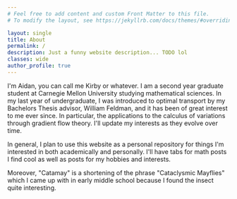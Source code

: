 ```yaml
---
# Feel free to add content and custom Front Matter to this file.
# To modify the layout, see https://jekyllrb.com/docs/themes/#overriding-theme-defaults

layout: single
title: About
permalink: /
description: Just a funny website description... TODO lol
classes: wide
author_profile: true
---
```


I'm Aidan, you can call me Kirby or whatever. I am a second year graduate student at Carnegie Mellon University studying mathematical sciences. In my last year of undergraduate, I was introduced to optimal transport by my Bachelors Thesis advisor, William Feldman, and it has been of great interest to me ever since. In particular, the applications to the calculus of variations through gradient flow theory. I'll update my interests as they evolve over time.

In general, I plan to use this website as a personal repository for things I'm interested in both academically and personally. I'll have tabs for math posts I find cool as well as posts for my hobbies and interests. 

Moreover, "Catamay" is a shortening of the phrase "Cataclysmic Mayflies" which I came up with in early middle school because I found the insect quite interesting.